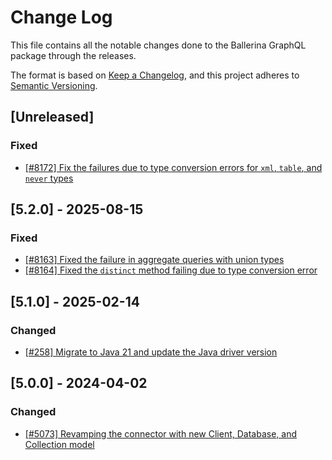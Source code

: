 # Change Log
This file contains all the notable changes done to the Ballerina GraphQL package through the releases.

The format is based on [Keep a Changelog](https://keepachangelog.com/en/1.0.0/), and this project adheres to
[Semantic Versioning](https://semver.org/spec/v2.0.0.html).

## [Unreleased]

### Fixed

- [[#8172] Fix the failures due to type conversion errors for `xml`, `table`, and `never` types](https://github.com/ballerina-platform/ballerina-library/issues/8172)

## [5.2.0] - 2025-08-15

### Fixed

- [[#8163] Fixed the failure in aggregate queries with union types](https://github.com/ballerina-platform/ballerina-library/issues/8163)
- [[#8164] Fixed the `distinct` method failing due to type conversion error](https://github.com/ballerina-platform/ballerina-library/issues/8164)

## [5.1.0] - 2025-02-14

### Changed

- [[#258] Migrate to Java 21 and update the Java driver version](https://github.com/ballerina-platform/module-ballerinax-mongodb/pull/258)

## [5.0.0] - 2024-04-02

### Changed

- [[#5073] Revamping the connector with new Client, Database, and Collection model](https://github.com/ballerina-platform/ballerina-standard-library/issues/5073)
